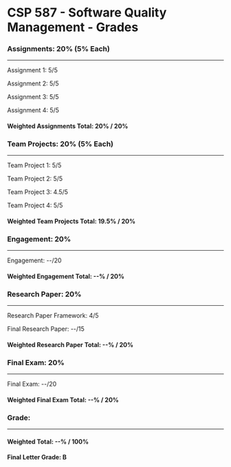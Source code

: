 #  CSP 587 - Software Quality Management - Grades

### Assignments: 20% (5% Each)
---

Assignment 1: 5/5

Assignment 2: 5/5

Assignment 3: 5/5

Assignment 4: 5/5

#### Weighted Assignments Total: 20% / 20%


### Team Projects: 20% (5% Each)
---

Team Project 1: 5/5

Team Project 2: 5/5

Team Project 3: 4.5/5

Team Project 4: 5/5

#### Weighted Team Projects Total: 19.5% / 20%


### Engagement: 20% 
---

Engagement: --/20

#### Weighted Engagement Total: --% / 20%


### Research Paper: 20%
---

Research Paper Framework: 4/5

Final Research Paper: --/15

#### Weighted Research Paper Total: --% / 20%


### Final Exam: 20%
---
Final Exam: --/20

#### Weighted Final Exam Total: --% / 20%


### Grade:
---

#### Weighted Total: --% / 100%

#### Final Letter Grade: B